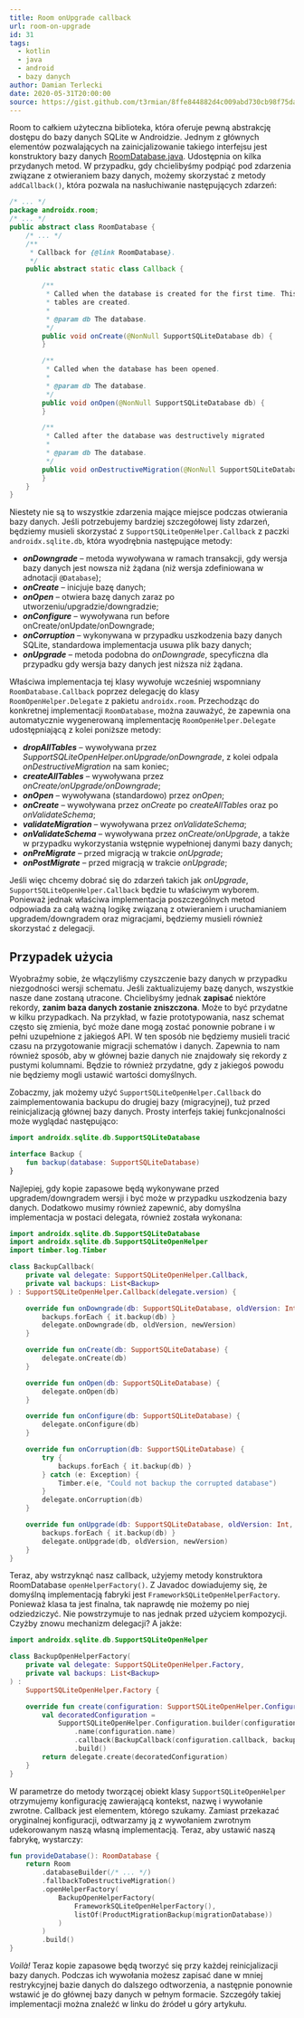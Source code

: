 ```yaml
---
title: Room onUpgrade callback
url: room-on-upgrade
id: 31
tags:
  - kotlin
  - java
  - android
  - bazy danych
author: Damian Terlecki
date: 2020-05-31T20:00:00
source: https://gist.github.com/t3rmian/8ffe844882d4c009abd730cb98f75dac
---
```


Room to całkiem użyteczna biblioteka, która oferuje pewną abstrakcję dostępu do bazy danych SQLite w Androidzie.
Jednym z głównych elementów pozwalających na zainicjalizowanie takiego interfejsu jest konstruktory bazy danych [RoomDatabase.java](https://android.googlesource.com/platform/frameworks/support/+/androidx-master-dev/room/runtime/src/main/java/androidx/room/RoomDatabase.java). Udostępnia on kilka przydanych metod. W przypadku, gdy chcielibyśmy podpiąć pod zdarzenia związane z otwieraniem bazy danych, możemy skorzystać z metody `addCallback()`, która pozwala na nasłuchiwanie następujących zdarzeń:

```java
/* ... */
package androidx.room;
/* ... */
public abstract class RoomDatabase {
    /* ... */
    /**
     * Callback for {@link RoomDatabase}.
     */
    public abstract static class Callback {

        /**
         * Called when the database is created for the first time. This is called after all the
         * tables are created.
         *
         * @param db The database.
         */
        public void onCreate(@NonNull SupportSQLiteDatabase db) {
        }

        /**
         * Called when the database has been opened.
         *
         * @param db The database.
         */
        public void onOpen(@NonNull SupportSQLiteDatabase db) {
        }

        /**
         * Called after the database was destructively migrated
         *
         * @param db The database.
         */
        public void onDestructiveMigration(@NonNull SupportSQLiteDatabase db){
        }
    }
}
```

Niestety nie są to wszystkie zdarzenia mające miejsce podczas otwierania bazy danych. Jeśli potrzebujemy bardziej szczegółowej listy zdarzeń, będziemy musieli skorzystać z `SupportSQLiteOpenHelper.Callback` z paczki `androidx.sqlite.db`, która wyodrębnia następujące metody:
- ***onDowngrade*** – metoda wywoływana w ramach transakcji, gdy wersja bazy danych jest nowsza niż żądana (niż wersja zdefiniowana w adnotacji `@Database`);
- ***onCreate*** – inicjuje bazę danych;
- ***onOpen*** – otwiera bazę danych zaraz po utworzeniu/upgradzie/downgradzie;
- ***onConfigure*** – wywoływana run before onCreate/onUpdate/onDowngrade;
- ***onCorruption*** – wykonywana w przypadku uszkodzenia bazy danych SQLite, standardowa implementacja usuwa plik bazy danych;
- ***onUpgrade*** – metoda podobna do *onDowngrade*, specyficzna dla przypadku gdy wersja bazy danych jest niższa niż żądana.

Właściwa implementacja tej klasy wywołuje wcześniej wspomniany `RoomDatabase.Callback` poprzez delegację do klasy `RoomOpenHelper.Delegate` z pakietu `androidx.room`. Przechodząc do konkretnej implementacji `RoomDatabase`, można zauważyć, że zapewnia ona automatycznie wygenerowaną implementację `RoomOpenHelper.Delegate` udostępniającą z kolei poniższe metody:
- ***dropAllTables*** – wywoływana przez *SupportSQLiteOpenHelper.onUpgrade/onDowngrade*, z kolei odpala *onDestructiveMigration* na sam koniec;
- ***createAllTables*** – wywoływana przez *onCreate/onUpgrade/onDowngrade*;
- ***onOpen*** – wywoływana (standardowo) przez *onOpen*;
- ***onCreate*** – wywoływana przez *onCreate* po *createAllTables* oraz po *onValidateSchema*;
- ***validateMigration*** – wywoływana przez *onValidateSchema*;
- ***onValidateSchema*** – wywoływana przez *onCreate/onUpgrade*, a także w przypadku wykorzystania wstępnie wypełnionej danymi bazy danych;
- ***onPreMigrate*** – przed migracją w trakcie *onUpgrade*;
- ***onPostMigrate*** – przed migracją w trakcie *onUpgrade*;

Jeśli więc chcemy dobrać się do zdarzeń takich jak *onUpgrade*, `SupportSQLiteOpenHelper.Callback` będzie tu właściwym wyborem. Ponieważ jednak właściwa implementacja poszczególnych metod odpowiada za całą ważną logikę związaną z otwieraniem i uruchamianiem upgradem/downgradem oraz migracjami, będziemy musieli również skorzystać z delegacji.

## Przypadek użycia

Wyobraźmy sobie, że włączyliśmy czyszczenie bazy danych w przypadku niezgodności wersji schematu. Jeśli zaktualizujemy bazę danych, wszystkie nasze dane zostaną utracone. Chcielibyśmy jednak **zapisać** niektóre rekordy, **zanim baza danych zostanie zniszczona**. Może to być przydatne w kilku przypadkach. Na przykład, w fazie prototypowania, nasz schemat często się zmienia, być może dane mogą zostać ponownie pobrane i w pełni uzupełnione z jakiegoś API. W ten sposób nie będziemy musieli tracić czasu na przygotowanie migracji schematów i danych. Zapewnia to nam również sposób, aby w głównej bazie danych nie znajdowały się rekordy z pustymi kolumnami. Będzie to również przydatne, gdy z jakiegoś powodu nie będziemy mogli ustawić wartości domyślnych.

Zobaczmy, jak możemy użyć `SupportSQLiteOpenHelper.Callback` do zaimplementowania backupu do drugiej bazy (migracyjnej), tuż przed reinicjalizacją głównej bazy danych. Prosty interfejs takiej funkcjonalności może wyglądać następująco:

```kotlin
import androidx.sqlite.db.SupportSQLiteDatabase

interface Backup {
    fun backup(database: SupportSQLiteDatabase)
}
```

Najlepiej, gdy kopie zapasowe będą wykonywane przed upgradem/downgradem wersji i być może w przypadku uszkodzenia bazy danych. Dodatkowo musimy również zapewnić, aby domyślna implementacja w postaci delegata, również została wykonana:

```kotlin
import androidx.sqlite.db.SupportSQLiteDatabase
import androidx.sqlite.db.SupportSQLiteOpenHelper
import timber.log.Timber

class BackupCallback(
    private val delegate: SupportSQLiteOpenHelper.Callback,
    private val backups: List<Backup>
) : SupportSQLiteOpenHelper.Callback(delegate.version) {

    override fun onDowngrade(db: SupportSQLiteDatabase, oldVersion: Int, newVersion: Int) {
        backups.forEach { it.backup(db) }
        delegate.onDowngrade(db, oldVersion, newVersion)
    }

    override fun onCreate(db: SupportSQLiteDatabase) {
        delegate.onCreate(db)
    }

    override fun onOpen(db: SupportSQLiteDatabase) {
        delegate.onOpen(db)
    }

    override fun onConfigure(db: SupportSQLiteDatabase) {
        delegate.onConfigure(db)
    }

    override fun onCorruption(db: SupportSQLiteDatabase) {
        try {
            backups.forEach { it.backup(db) }
        } catch (e: Exception) {
            Timber.e(e, "Could not backup the corrupted database")
        }
        delegate.onCorruption(db)
    }

    override fun onUpgrade(db: SupportSQLiteDatabase, oldVersion: Int, newVersion: Int) {
        backups.forEach { it.backup(db) }
        delegate.onUpgrade(db, oldVersion, newVersion)
    }
}
```

Teraz, aby wstrzyknąć nasz callback, użyjemy metody konstruktora RoomDatabase `openHelperFactory()`. Z Javadoc dowiadujemy się, że domyślną implementacją fabryki jest `FrameworkSQLiteOpenHelperFactory`. Ponieważ klasa ta jest finalna, tak naprawdę nie możemy po niej odziedziczyć. Nie powstrzymuje to nas jednak przed użyciem kompozycji. Czyżby znowu mechanizm delegacji? A jakże:

```kotlin
import androidx.sqlite.db.SupportSQLiteOpenHelper

class BackupOpenHelperFactory(
    private val delegate: SupportSQLiteOpenHelper.Factory,
    private val backups: List<Backup>
) :
    SupportSQLiteOpenHelper.Factory {

    override fun create(configuration: SupportSQLiteOpenHelper.Configuration): SupportSQLiteOpenHelper {
        val decoratedConfiguration =
            SupportSQLiteOpenHelper.Configuration.builder(configuration.context)
                .name(configuration.name)
                .callback(BackupCallback(configuration.callback, backups))
                .build()
        return delegate.create(decoratedConfiguration)
    }
}
```

W parametrze do metody tworzącej obiekt klasy `SupportSQLiteOpenHelper` otrzymujemy konfigurację zawierającą kontekst, nazwę i wywołanie zwrotne. Callback jest elementem, którego szukamy. Zamiast przekazać oryginalnej konfiguracji, odtwarzamy ją z wywołaniem zwrotnym udekorowanym naszą własną implementacją. Teraz, aby ustawić naszą fabrykę, wystarczy:

```kotlin
fun provideDatabase(): RoomDatabase {
    return Room
        .databaseBuilder(/* ... */)
        .fallbackToDestructiveMigration()
        .openHelperFactory(
            BackupOpenHelperFactory(
                FrameworkSQLiteOpenHelperFactory(),
                listOf(ProductMigrationBackup(migrationDatabase))
            )
        )
        .build()
}
```

*Voilà!* Teraz kopie zapasowe będą tworzyć się przy każdej reinicjalizacji bazy danych. Podczas ich wywołania możesz zapisać dane w mniej restrykcyjnej bazie danych do dalszego odtworzenia, a następnie ponownie wstawić je do głównej bazy danych w pełnym formacie. Szczegóły takiej implementacji można znaleźć w linku do źródeł u góry artykułu.